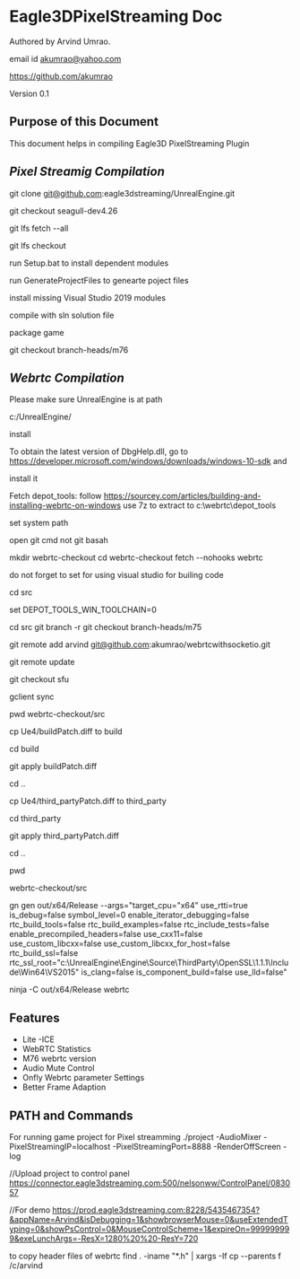 # Eagle3DPixelStreaming Doc

Authored by Arvind Umrao.

email id akumrao@yahoo.com

https://github.com/akumrao


Version 0.1

## Purpose of this Document
This document helps in compiling Eagle3D PixelStreaming Plugin


## _Pixel Streamig Compilation_

git clone git@github.com:eagle3dstreaming/UnrealEngine.git

git checkout seagull-dev4.26

git lfs fetch --all

git lfs checkout 


run Setup.bat  to install dependent modules

run GenerateProjectFiles to genearte poject files

install missing Visual Studio 2019 modules 


compile with sln solution file

package game

 git checkout branch-heads/m76


## _Webrtc Compilation_

Please make sure UnrealEngine is at path

c:/UnrealEngine/

install 

To obtain the latest version of DbgHelp.dll, go to https://developer.microsoft.com/windows/downloads/windows-10-sdk and

install it

Fetch depot_tools: follow https://sourcey.com/articles/building-and-installing-webrtc-on-windows use 7z to extract to c:\webrtc\depot_tools


set system path

open git cmd not git basah

mkdir webrtc-checkout  cd webrtc-checkout fetch --nohooks webrtc

do not forget to set for using visual studio for builing code


cd src

set DEPOT_TOOLS_WIN_TOOLCHAIN=0

cd src git branch -r git checkout branch-heads/m75

git remote add arvind git@github.com:akumrao/webrtcwithsocketio.git

git remote update

git checkout sfu

gclient sync


pwd
webrtc-checkout/src

cp Ue4/buildPatch.diff to build

cd build 

git apply buildPatch.diff


cd ..

cp Ue4/third_partyPatch.diff to third_party

cd third_party

git apply third_partyPatch.diff

cd ..

pwd

webrtc-checkout/src


gn gen out/x64/Release  --args="target_cpu=\"x64\" use_rtti=true is_debug=false symbol_level=0 enable_iterator_debugging=false rtc_build_tools=false rtc_build_examples=false rtc_include_tests=false enable_precompiled_headers=false use_cxx11=false use_custom_libcxx=false use_custom_libcxx_for_host=false rtc_build_ssl=false rtc_ssl_root=\"c:\UnrealEngine\Engine\Source\ThirdParty\OpenSSL\1.1.1\Include\Win64\VS2015\" is_clang=false is_component_build=false use_lld=false"


ninja -C out/x64/Release webrtc


## Features
- Lite -ICE
- WebRTC Statistics 
- M76 webrtc version
- Audio Mute Control
- Onfly Webrtc parameter Settings
- Better Frame Adaption 



## PATH and Commands
For running game project for Pixel streamming
./project -AudioMixer -PixelStreamingIP=localhost -PixelStreamingPort=8888 -RenderOffScreen -log

//Upload project to control panel 
https://connector.eagle3dstreaming.com:500/nelsonww/ControlPanel/083057





//For demo
https://prod.eagle3dstreaming.com:8228/5435467354?&appName=Arvind&isDebugging=1&showbrowserMouse=0&useExtendedTyping=0&showPsControl=0&MouseControlScheme=1&expireOn=999999999&exeLunchArgs=-ResX=1280%20%20-ResY=720


to copy header files of webrtc
find . -iname "*.h" | xargs -If cp --parents f /c/arvind


